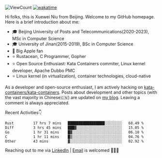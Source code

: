 ![ViewCount](https://views.whatilearened.today/views/github/<justxuewei>/<justxuewei>.svg) [![wakatime](https://wakatime.com/badge/user/018eae19-2c35-4919-be43-56bc26b446d9.svg)](https://wakatime.com/@018eae19-2c35-4919-be43-56bc26b446d9)

Hi folks, this is Xuewei Niu from Beijing. Welcome to my GitHub homepage.
Here is a brief introduction about me:

- 🎓 Beijing University of Posts and Telecommunications(2020-2023), MSc in Computer Science
- 🎓 University of Jinan(2015-2019), BSc in Computer Science
- 📱 Big Apple fan
- ⭐️ Rustacean, C Programmer, Gopher
- ⭐️ Open Source Enthusiast: Kata Containers commiter, Linux kernel developer, Apache Dubbo PMC
- ⭐ Linux kernel (in virtualization), container technologies, cloud-native

As a developer and open-source enthusiast, I am actively hacking on
[kata-containers/kata-containers](https://github.com/kata-containers/kata-containers). Posts about development and other topics
(with the vast majority in Chinese🇨🇳) are updated on [my blog](https://nxw.name). Leaving a
comment is always appreciated.

Recent Activities👇

<!--START_SECTION:waka-->

```txt
Rust         17 hrs 7 mins   █████████████████░░░░░░░░   68.49 %
Diff         3 hrs 45 mins   ███▓░░░░░░░░░░░░░░░░░░░░░   15.05 %
Go           1 hr 31 mins    █▓░░░░░░░░░░░░░░░░░░░░░░░   06.10 %
C            1 hr 11 mins    █▒░░░░░░░░░░░░░░░░░░░░░░░   04.76 %
Other        43 mins         ▓░░░░░░░░░░░░░░░░░░░░░░░░   02.92 %
```

<!--END_SECTION:waka-->

Reaching out to me via [LinkedIn](https://www.linkedin.com/in/justxuewei) | [Email](mailto:justxuewei@apache.org) is welcomed 🤟🤟🤟
